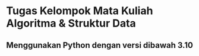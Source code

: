# Tugas Kelompok Mata Kuliah Algoritma & Struktur Data
## Menggunakan Python dengan versi dibawah 3.10